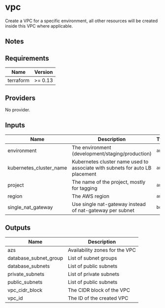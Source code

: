 # vpc

Create a VPC for a specific environment, all other resources will be created inside this VPC where applicable.

## Notes

<!-- BEGINNING OF PRE-COMMIT-TERRAFORM DOCS HOOK -->
## Requirements

| Name | Version |
|------|---------|
| terraform | >= 0.13 |

## Providers

No provider.

## Inputs

| Name | Description | Type | Default | Required |
|------|-------------|------|---------|:--------:|
| environment | The environment (development/staging/production) | `any` | n/a | yes |
| kubernetes\_cluster\_name | Kubernetes cluster name used to associate with subnets for auto LB placement | `any` | n/a | yes |
| project | The name of the project, mostly for tagging | `any` | n/a | yes |
| region | The AWS region | `any` | n/a | yes |
| single\_nat\_gateway | Use single nat-gateway instead of nat-gateway per subnet | `bool` | n/a | yes |

## Outputs

| Name | Description |
|------|-------------|
| azs | Availability zones for the VPC |
| database\_subnet\_group | List of subnet groups |
| database\_subnets | List of public subnets |
| private\_subnets | List of private subnets |
| public\_subnets | List of public subnets |
| vpc\_cidr\_block | The CIDR block of the VPC |
| vpc\_id | The ID of the created VPC |

<!-- END OF PRE-COMMIT-TERRAFORM DOCS HOOK -->
